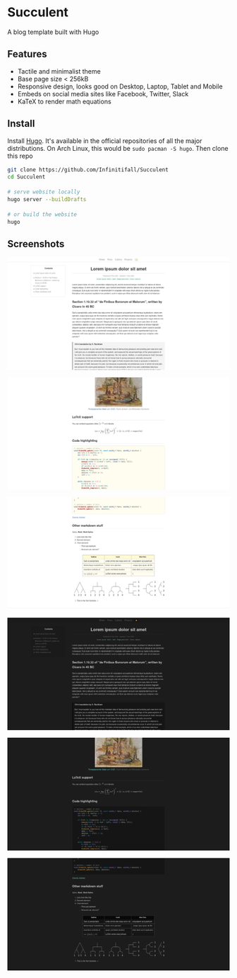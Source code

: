 # Succulent

A blog template built with Hugo

## Features

- Tactile and minimalist theme
- Base page size < 256kB
- Responsive design, looks good on Desktop, Laptop, Tablet and Mobile
- Embeds on social media sites like Facebook, Twitter, Slack
- KaTeX to render math equations


## Install

Install [Hugo](https://gohugo.io/). It's available in the official repositories of all the major distributions. On Arch Linux, this would be `sudo pacman -S hugo`. Then clone this repo

```bash
git clone https://github.com/Infinitifall/Succulent
cd Succulent

# serve website locally
hugo server --buildDrafts

# or build the website
hugo
```


## Screenshots

![Light theme screenshot of text and quotes](static/images/light.jpeg)

![Light theme screenshot of image code and latex](static/images/light2.jpeg)

![Light theme screenshot  markdown lists and tables](static/images/light3.jpeg)

![Dark theme screenshot of text and quotes](static/images/dark.jpeg)

![Dark theme screenshot  of image code and latex](static/images/dark2.jpeg)

![Dark theme screenshot of markdown lists and tables](static/images/dark3.jpeg)

